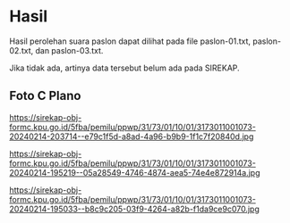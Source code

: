 # Hasil

Hasil perolehan suara paslon dapat dilihat pada file paslon-01.txt, paslon-02.txt, dan paslon-03.txt.

Jika tidak ada, artinya data tersebut belum ada pada SIREKAP.

## Foto C Plano

https://sirekap-obj-formc.kpu.go.id/5fba/pemilu/ppwp/31/73/01/10/01/3173011001073-20240214-203714--e79c1f5d-a8ad-4a96-b9b9-1f1c7f20840d.jpg

https://sirekap-obj-formc.kpu.go.id/5fba/pemilu/ppwp/31/73/01/10/01/3173011001073-20240214-195219--05a28549-4746-4874-aea5-74e4e872914a.jpg

https://sirekap-obj-formc.kpu.go.id/5fba/pemilu/ppwp/31/73/01/10/01/3173011001073-20240214-195033--b8c9c205-03f9-4264-a82b-f1da9ce9c070.jpg
